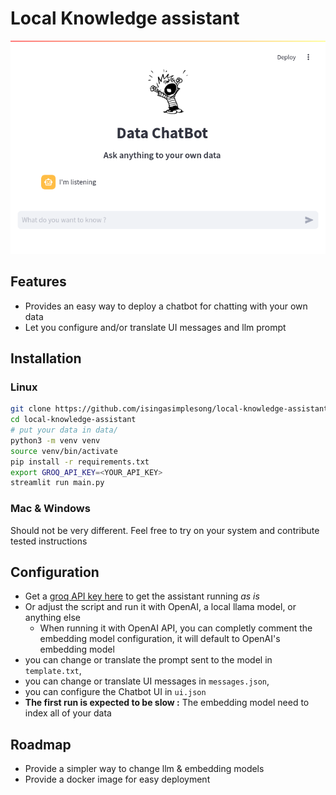 # Local Knowledge assistant

<p align="center">
  <img src="screenshot.png" alt="lka screenshot"/>
</p>

## Features

- Provides an easy way to deploy a chatbot for chatting with your own data
- Let you configure and/or translate UI messages and llm prompt

## Installation

### Linux

```bash
git clone https://github.com/isingasimplesong/local-knowledge-assistant.git
cd local-knowledge-assistant
# put your data in data/
python3 -m venv venv
source venv/bin/activate
pip install -r requirements.txt
export GROQ_API_KEY=<YOUR_API_KEY>
streamlit run main.py
```

### Mac & Windows

Should not be very different. Feel free to try on your system and contribute
tested instructions

## Configuration

- Get a [groq API key here](https://console.groq.com/) to get the assistant running *as is*
- Or adjust the script and run it with OpenAI, a local llama model, or anything else
  - When running it with OpenAI API, you can completly comment the embedding
    model configuration, it will default to OpenAI's embedding model
- you can change or translate the prompt sent to the model in `template.txt`,
- you can change or translate UI messages in `messages.json`,
- you can configure the Chatbot UI in `ui.json`
- **The first run is expected to be slow :** The embedding model need to index
  all of your data

## Roadmap

- Provide a simpler way to change llm & embedding models
- Provide a docker image for easy deployment
